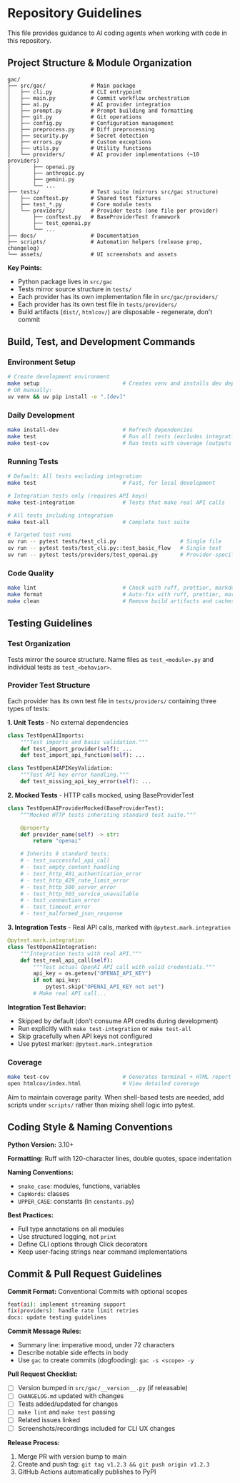 # Repository Guidelines

This file provides guidance to AI coding agents when working with code in this repository.

## Project Structure & Module Organization

```text
gac/
├── src/gac/              # Main package
│   ├── cli.py            # CLI entrypoint
│   ├── main.py           # Commit workflow orchestration
│   ├── ai.py             # AI provider integration
│   ├── prompt.py         # Prompt building and formatting
│   ├── git.py            # Git operations
│   ├── config.py         # Configuration management
│   ├── preprocess.py     # Diff preprocessing
│   ├── security.py       # Secret detection
│   ├── errors.py         # Custom exceptions
│   ├── utils.py          # Utility functions
│   └── providers/        # AI provider implementations (~10 providers)
│       ├── openai.py
│       ├── anthropic.py
│       ├── gemini.py
│       └── ...
├── tests/                # Test suite (mirrors src/gac structure)
│   ├── conftest.py       # Shared test fixtures
│   ├── test_*.py         # Core module tests
│   └── providers/        # Provider tests (one file per provider)
│       ├── conftest.py   # BaseProviderTest framework
│       ├── test_openai.py
│       └── ...
├── docs/                 # Documentation
├── scripts/              # Automation helpers (release prep, changelog)
└── assets/               # UI screenshots and assets
```

**Key Points:**

- Python package lives in `src/gac`
- Tests mirror source structure in `tests/`
- Each provider has its own implementation file in `src/gac/providers/`
- Each provider has its own test file in `tests/providers/`
- Build artifacts (`dist/`, `htmlcov/`) are disposable - regenerate, don't commit

## Build, Test, and Development Commands

### Environment Setup

```bash
# Create development environment
make setup                          # Creates venv and installs dev dependencies
# OR manually:
uv venv && uv pip install -e ".[dev]"
```

### Daily Development

```bash
make install-dev                    # Refresh dependencies
make test                           # Run all tests (excludes integration)
make test-cov                       # Run tests with coverage (outputs to htmlcov/)
```

### Running Tests

```bash
# Default: All tests excluding integration
make test                           # Fast, for local development

# Integration tests only (requires API keys)
make test-integration               # Tests that make real API calls

# All tests including integration
make test-all                       # Complete test suite

# Targeted test runs
uv run -- pytest tests/test_cli.py                    # Single file
uv run -- pytest tests/test_cli.py::test_basic_flow   # Single test
uv run -- pytest tests/providers/test_openai.py       # Provider-specific
```

### Code Quality

```bash
make lint                           # Check with ruff, prettier, markdownlint
make format                         # Auto-fix with ruff, prettier, markdownlint
make clean                          # Remove build artifacts and caches
```

## Testing Guidelines

### Test Organization

Tests mirror the source structure. Name files as `test_<module>.py` and individual tests as `test_<behavior>`.

### Provider Test Structure

Each provider has its own test file in `tests/providers/` containing three types of tests:

**1. Unit Tests** - No external dependencies

```python
class TestOpenAIImports:
    """Test imports and basic validation."""
    def test_import_provider(self): ...
    def test_import_api_function(self): ...

class TestOpenAIAPIKeyValidation:
    """Test API key error handling."""
    def test_missing_api_key_error(self): ...
```

**2. Mocked Tests** - HTTP calls mocked, using BaseProviderTest

```python
class TestOpenAIProviderMocked(BaseProviderTest):
    """Mocked HTTP tests inheriting standard test suite."""

    @property
    def provider_name(self) -> str:
        return "openai"

    # Inherits 9 standard tests:
    # - test_successful_api_call
    # - test_empty_content_handling
    # - test_http_401_authentication_error
    # - test_http_429_rate_limit_error
    # - test_http_500_server_error
    # - test_http_503_service_unavailable
    # - test_connection_error
    # - test_timeout_error
    # - test_malformed_json_response
```

**3. Integration Tests** - Real API calls, marked with `@pytest.mark.integration`

```python
@pytest.mark.integration
class TestOpenAIIntegration:
    """Integration tests with real API."""
    def test_real_api_call(self):
        """Test actual OpenAI API call with valid credentials."""
        api_key = os.getenv("OPENAI_API_KEY")
        if not api_key:
            pytest.skip("OPENAI_API_KEY not set")
        # Make real API call...
```

**Integration Test Behavior:**

- Skipped by default (don't consume API credits during development)
- Run explicitly with `make test-integration` or `make test-all`
- Skip gracefully when API keys not configured
- Use pytest marker: `@pytest.mark.integration`

### Coverage

```bash
make test-cov                       # Generates terminal + HTML report
open htmlcov/index.html             # View detailed coverage
```

Aim to maintain coverage parity. When shell-based tests are needed, add scripts under `scripts/` rather than mixing shell logic into pytest.

## Coding Style & Naming Conventions

**Python Version:** 3.10+

**Formatting:** Ruff with 120-character lines, double quotes, space indentation

**Naming Conventions:**

- `snake_case`: modules, functions, variables
- `CapWords`: classes
- `UPPER_CASE`: constants (in `constants.py`)

**Best Practices:**

- Full type annotations on all modules
- Use structured logging, not `print`
- Define CLI options through Click decorators
- Keep user-facing strings near command implementations

## Commit & Pull Request Guidelines

**Commit Format:** Conventional Commits with optional scopes

```bash
feat(ai): implement streaming support
fix(providers): handle rate limit retries
docs: update testing guidelines
```

**Commit Message Rules:**

- Summary line: imperative mood, under 72 characters
- Describe notable side effects in body
- Use `gac` to create commits (dogfooding): `gac -s <scope> -y`

**Pull Request Checklist:**

- [ ] Version bumped in `src/gac/__version__.py` (if releasable)
- [ ] `CHANGELOG.md` updated with changes
- [ ] Tests added/updated for changes
- [ ] `make lint` and `make test` passing
- [ ] Related issues linked
- [ ] Screenshots/recordings included for CLI UX changes

**Release Process:**

1. Merge PR with version bump to main
2. Create and push tag: `git tag v1.2.3 && git push origin v1.2.3`
3. GitHub Actions automatically publishes to PyPI
